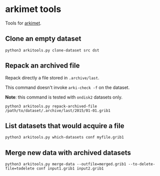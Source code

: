 # arkimet tools

Tools for [arkimet](https://github.com/ARPA-SIMC/arkimet).

## Clone an empty dataset

```console
python3 arkitools.py clone-dataset src dst
```

## Repack an archived file

Repack directly a file stored in `.archive/last`.

This command doesn't invoke `arki-check -f` on the dataset.

**Note**: this command is tested with `ondisk2` datasets only.

```console
python3 arkitools.py repack-archived-file /path/to/dataset/.archive/last/2015/01-01.grib1
```

## List datasets that would acquire a file

```console
python3 arkitools.py which-datasets conf myfile.grib1
```


## Merge new data with archived datasets

```console
python3 arkitools.py merge-data --outfile=merged.grib1 --to-delete-file=todelete conf input1.grib1 input2.grib1
